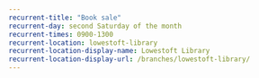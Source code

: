 ```yaml
---
recurrent-title: "Book sale"
recurrent-day: second Saturday of the month
recurrent-times: 0900-1300
recurrent-location: lowestoft-library
recurrent-location-display-name: Lowestoft Library
recurrent-location-display-url: /branches/lowestoft-library/
---
```

